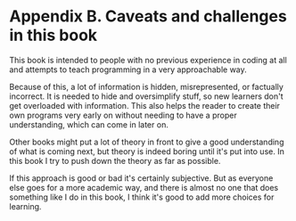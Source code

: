 # Appendix B. Caveats and challenges in this book

This book is intended to people with no previous experience in coding at all 
and attempts to teach programming in a very approachable way.

Because of this, a lot of information is hidden, misrepresented, or 
factually incorrect. It is needed to hide and oversimplify stuff, so new 
learners don't get overloaded with information. This also helps the reader 
to create their own programs very early on without needing 
to have a proper understanding, which can come in later on.

Other books might put a lot of theory in front to give a good understanding 
of what is coming next, but theory is indeed boring until it's put into use. 
In this book I try to push down the theory as far as possible.

If this approach is good or bad it's certainly subjective. But as everyone else 
goes for a more academic way, and there is almost no one that does something 
like I do in this book, I think it's good to add more choices for learning.
